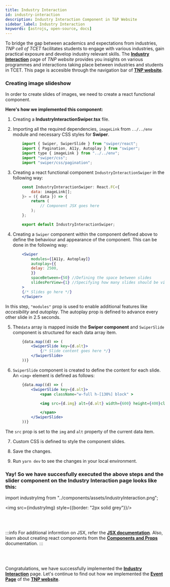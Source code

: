 ```yaml
---
title: Industry Interaction
id: industry-interaction
description: Industry Interaction Component in T&P Website
sidebar_label: Industry Interaction
keywords: [astrojs, open-source, docs]
---
```


To bridge the gap between academics and expectations from industries, *TNP cell of TCET* facilitates students to engage with various industries, gain practical exposure and develop industry relevant skills. 
The [**Industry Interaction**](https://tnp.tcetmumbai.in/industry-interaction/) page of *TNP website* provides you insights on various programmes and interactions taking place between industries and students in TCET. This page is accesible through the navigation bar of [**TNP website**](https://tnp.tcetmumbai.in/). 

### Creating image slideshow

In order to create slides of images, we need to create a react functional component. 

**Here's how we implemented this component:**

1. Creating a **IndustryInteractionSwiper.tsx** file. 

2. Importing all the required dependencies, `imageLink` from `../../env` module and necessary CSS styles for **Swiper**. 
    
    ```jsx title="IndustryInteractionSwiper.tsx" showLineNumbers
        import { Swiper, SwiperSlide } from "swiper/react";
        import { Pagination, A11y, Autoplay } from "swiper";
        import type { imageLink } from "../../env";
        import "swiper/css";
        import "swiper/css/pagination";
    ```

3. Creating a react functional component `IndustryInteractionSwiper` in the following way:

    ```jsx title="IndustryInteractionSwiper.tsx"
        const IndustryInteractionSwiper: React.FC<{
            data: imageLink[];
        }> = ({ data }) => {
            return (
                // Component JSX goes here
            );
        };

        export default IndustryInteractionSwiper;
    ```

4. Creating a `Swiper` component within the component defined above to define the behaviour and appearance of the component. This can be done in the following way:

    ```jsx title="IndustryInteractionSwiper.tsx" {2-5} showLineNumbers
        <Swiper
            modules={[A11y, Autoplay]}
            autoplay={{
            delay: 2500,
            }}
            spaceBetween={50} //Defining the space between slides
            slidesPerView={1} //Specifying how many slides should be visible at a time
        >
        {/* Slides go here */}
        </Swiper>

    ```
 In this step, `"modules"` prop is used to enable additional features like _accesibility_ and _autoplay_. The autoplay prop is defined to advance every other slide in 2.5 seconds.

5. The`data` array is mapped inside the **Swiper component** and `SwiperSlide` component is structured for each data array item.
    
    ```jsx title="IndustryInteractionSwiper.tsx" {2-4} showLineNumbers
        {data.map((d) => (
            <SwiperSlide key={d.alt}>
                {/* Slide content goes here */}
            </SwiperSlide>
        ))}
    ```

6. `SwiperSlide` component is created to define the content for each slide. An `<img>` element is defined as follows: 

    ```jsx title="IndustryInteractionSwiper.tsx" {3,5,7} showLineNumbers
        {data.map((d) => (
            <SwiperSlide key={d.alt}>
                <span className="w-full h-[130%] block" >

                <img src={d.img} alt={d.alt} width={600} height={400}className="w-full aspect-video rounded-2xl" />

                </span>
            </SwiperSlide>
        ))}    
    ```
 The `src` prop is set to the `img` and `alt` property of the current data item.

7. Custom CSS is defined to style the component slides. 

8. Save the changes.

9. Run `yarn dev` to see the changes in your local environment.

### Yay! So we have succesfully executed the above steps and the slider component on the Industry Interaction page looks like this:
 
import industryImg from "../components/assets/industryInteraction.png";

<img src={industryImg} style={{border: "2px solid grey"}}/>

<br /><br />

:::info
   For additional informtion on JSX, refer the [**JSX documentation**](https://legacy.reactjs.org/docs/introducing-jsx.html).
   Also, learn about creating react components from the [**Components and Props**](https://legacy.reactjs.org/docs/components-and-props.html#function-components) documentation.
:::

<br/><br/>

Congratulations, we have successfully implemented the [**Industry Interaction**](industry-interaction) page. Let's continue to find out how we implemented the [**Event Page**](student-award) of the [**TNP website**](https://tnp.tcetmumbai.in/). 